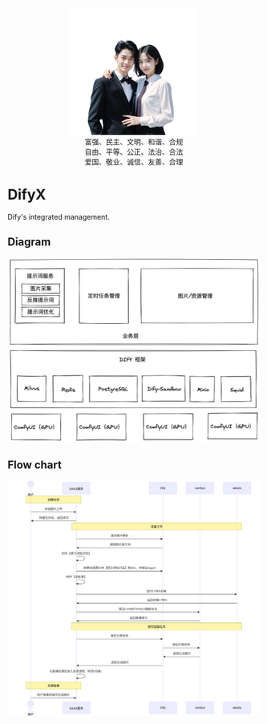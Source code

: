 <div align="center">
    <img src="./images/icon.png" width="256px"/>
</div>
<div align="center">
    富强、民主、文明、和谐、合规
</div>
<div align="center">
    自由、平等、公正、法治、合法
</div>
<div align="center">
    爱国、敬业、诚信、友善、合理
</div>

# DifyX

Dify's integrated management.

## Diagram

![diagram.png](images/diagram.png)

## Flow chart

![flow.svg](images/flow.svg)

